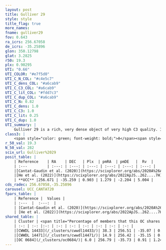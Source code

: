 ```yaml
---
layout: post
title: Gulliver 29
style: style
title_flag: true
more_names: 
fname: gulliver29
fov: 0.643
ra_icrs: 256.67058
de_icrs: -35.25896
glon: 350.12798
glat: 3.2825
r50: 19.3
plx: 0.90295
UTI: "0.66"
UTI_COLOR: "#e7f5d0"
UTI_C_N_COL: "#c4e5c7"
UTI_C_dens_COL: "#a6cab9"
UTI_C_C3_COL: "#a6cab9"
UTI_C_lit_COL: "#fdd7c3"
UTI_C_dup_COL: "#a6cab9"
UTI_C_N: 0.82
UTI_C_dens: 1.0
UTI_C_C3: 1.0
UTI_C_lit: 0.25
UTI_C_dup: 1.0
UTI_summary: |
    Gulliver 29 is a rich, very dense object of very high C3 quality. It is poorly studied in the literature. This object shares a moderate percentage of members with 3 later reported entries.
class3: |
    <span style="color: green; font-weight: bold;">A</span><span style="color: green; font-weight: bold;">A</span>
r_50_val: 19.3
N_50_val: 282
scix_url: Gulliver%2029
posit_table: |
    | Reference    | RA    | DEC   | Plx  | pmRA  | pmDE   |  Rv  |
    | :---         | :---: | :---: | :---: | :---: | :---: | :---: |
    |[Cantat-Gaudin et al. (2020)](https://scixplorer.org/abs/2020A%26A...640A...1C) | 256.745 | -35.205 | 0.905 | 1.325 | -2.206 | -- |
    |[He et al. (2022)](https://scixplorer.org/abs/2022ApJS..262....7H) | 256.744 | -35.478 | 0.903 | 1.261 | -2.274 | -- |
    | **UCC** |256.671 | -35.259 | 0.903 | 1.279 | -2.204 | 5.004 | 
cds_radec: 256.67058,-35.25896
carousel: UCC_CANTAT20
fpars_table: |
    | Reference |  Values |
    | :---  |  :---:  |
    | [Cantat-Gaudin et al. (2020)](https://scixplorer.org/abs/2020A%26A...640A...1C) | `AVNN=1.02, DMNN=10.36, AgeNN=7.03` |
    | [He et al. (2022)](https://scixplorer.org/abs/2022ApJS..262....7H) | `A0=2.0, logAge=6.95` |
shared_table: |
    | Cluster | <span title="Percentage of members that this OC shares with the ones listed">%</span>   | RA   | DEC   | Plx   | pmRA  | pmDE  | Rv | UTI |
    | :-: | :-: |:-: | :-: | :-: | :-: | :-: | :-: | :-: |
    |[CWWDL 14433](/_clusters/cwwdl14433/)| 38.3 | 256.51 | -35.07 | 0.91 | 1.26 | -2.17 | 1.46 |0.0 |
    |[CWWDL 14471](/_clusters/cwwdl14471/)| 14.9 | 256.42 | -35.15 | 0.93 | 1.2 | -2.17 | 0.25 |0.01 |
    |[OC 0684](/_clusters/oc0684/)| 6.0 | 256.79 | -35.73 | 0.91 | 1.24 | -2.35 | -1.29 |0.13 |
---
```

